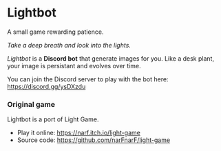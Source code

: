 # Lightbot

A small game rewarding patience.

*Take a deep breath and look into the lights.*

*Lightbot* is a **Discord bot** that generate images for you. Like a desk plant, your image is persistant and evolves over time.

You can join the Discord server to play with the bot here: https://discord.gg/ysDXzdu



### Original game
Lightbot is a port of Light Game.
* Play it online: https://narf.itch.io/light-game
* Source code: https://github.com/narFnarF/light-game
